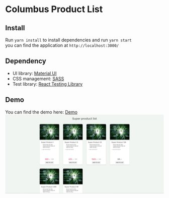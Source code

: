 # Columbus Product List

## Install
Run ```yarn install``` to install dependencies and run ```yarn start```  
you can find the application at ```http://localhost:3000/```

## Dependency
* UI library: [Material UI](https://v4.mui.com/)
* CSS management: [SASS](https://sass-lang.com/)
* Test library: [React Testing Library](https://testing-library.com/)

## Demo
You can find the demo here: [Demo](https://andylvyp.github.io/columbus-product-list/)
![](https://github.com/andylvyp/columbus-product-list/blob/master/screenshot.png)